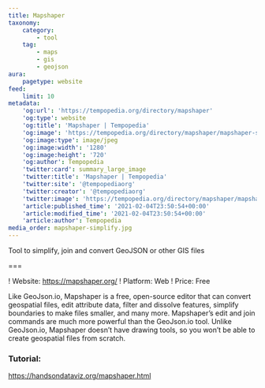 ```yaml
---
title: Mapshaper
taxonomy:
    category:
        - tool
    tag:
        - maps
        - gis
        - geojson
aura:
    pagetype: website
feed:
    limit: 10
metadata:
    'og:url': 'https://tempopedia.org/directory/mapshaper'
    'og:type': website
    'og:title': 'Mapshaper | Tempopedia'
    'og:image': 'https://tempopedia.org/directory/mapshaper/mapshaper-simplify.jpg'
    'og:image:type': image/jpeg
    'og:image:width': '1280'
    'og:image:height': '720'
    'og:author': Tempopedia
    'twitter:card': summary_large_image
    'twitter:title': 'Mapshaper | Tempopedia'
    'twitter:site': '@tempopediaorg'
    'twitter:creator': '@tempopediaorg'
    'twitter:image': 'https://tempopedia.org/directory/mapshaper/mapshaper-simplify.jpg'
    'article:published_time': '2021-02-04T23:50:54+00:00'
    'article:modified_time': '2021-02-04T23:50:54+00:00'
    'article:author': Tempopedia
media_order: mapshaper-simplify.jpg
---
```


Tool to simplify, join and convert GeoJSON or other GIS files

===

! Website: https://mapshaper.org/
! Platform: Web
! Price: Free

Like GeoJson.io, Mapshaper is a free, open-source editor that can convert geospatial files, edit attribute data, filter and dissolve features, simplify boundaries to make files smaller, and many more. Mapshaper’s edit and join commands are much more powerful than the GeoJson.io tool. Unlike GeoJson.io, Mapshaper doesn’t have drawing tools, so you won’t be able to create geospatial files from scratch.

### Tutorial:
https://handsondataviz.org/mapshaper.html


